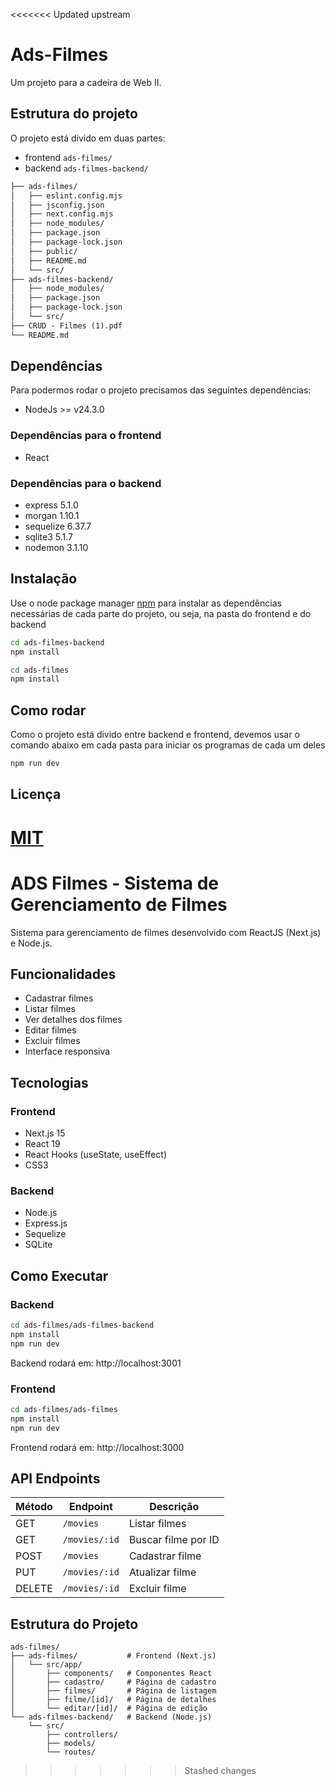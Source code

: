 <<<<<<< Updated upstream
# Ads-Filmes

Um projeto para a cadeira de Web II. 

## Estrutura do projeto

O projeto está divido em duas partes:

- frontend `ads-filmes/`
- backend `ads-filmes-backend/`


```txt
├── ads-filmes/
│   ├── eslint.config.mjs
│   ├── jsconfig.json
│   ├── next.config.mjs
│   ├── node_modules/
│   ├── package.json
│   ├── package-lock.json
│   ├── public/
│   ├── README.md
│   └── src/
├── ads-filmes-backend/
│   ├── node_modules/
│   ├── package.json
│   ├── package-lock.json
│   └── src/
├── CRUD - Filmes (1).pdf
└── README.md
```

## Dependências

Para podermos rodar o projeto precisamos das seguintes dependências:

- NodeJs >= v24.3.0

### Dependências para o frontend

- React

### Dependências para o backend

- express   5.1.0
- morgan    1.10.1
- sequelize 6.37.7
- sqlite3   5.1.7
- nodemon   3.1.10

## Instalação

Use o node package manager [npm](https://docs.npmjs.com/about-npm) para instalar as dependências necessárias de cada parte do projeto, ou seja,
na pasta do frontend e do backend

```bash
cd ads-filmes-backend
npm install 
```


```bash
cd ads-filmes
npm install
```


## Como rodar

Como o projeto está divido entre backend e frontend, devemos usar o comando abaixo em cada pasta para iniciar os programas de cada um deles

```bash
npm run dev
```

## Licença

[MIT](https://choosealicense.com/licenses/mit/)
=======
# ADS Filmes - Sistema de Gerenciamento de Filmes

Sistema para gerenciamento de filmes desenvolvido com ReactJS (Next.js) e Node.js.

## Funcionalidades

- Cadastrar filmes
- Listar filmes  
- Ver detalhes dos filmes
- Editar filmes
- Excluir filmes
- Interface responsiva

## Tecnologias

### Frontend
- Next.js 15
- React 19
- React Hooks (useState, useEffect)
- CSS3

### Backend
- Node.js
- Express.js
- Sequelize
- SQLite

## Como Executar

### Backend

```bash
cd ads-filmes/ads-filmes-backend
npm install
npm run dev
```

Backend rodará em: http://localhost:3001

### Frontend

```bash
cd ads-filmes/ads-filmes
npm install
npm run dev
```

Frontend rodará em: http://localhost:3000

## API Endpoints

| Método | Endpoint | Descrição |
|--------|----------|-----------|
| GET | `/movies` | Listar filmes |
| GET | `/movies/:id` | Buscar filme por ID |
| POST | `/movies` | Cadastrar filme |
| PUT | `/movies/:id` | Atualizar filme |
| DELETE | `/movies/:id` | Excluir filme |

## Estrutura do Projeto

```
ads-filmes/
├── ads-filmes/           # Frontend (Next.js)
│   └── src/app/
│       ├── components/   # Componentes React
│       ├── cadastro/     # Página de cadastro
│       ├── filmes/       # Página de listagem
│       ├── filme/[id]/   # Página de detalhes
│       └── editar/[id]/  # Página de edição
└── ads-filmes-backend/   # Backend (Node.js)
    └── src/
        ├── controllers/
        ├── models/
        └── routes/
```
>>>>>>> Stashed changes
